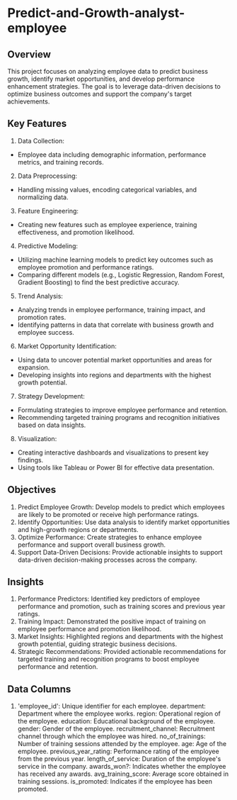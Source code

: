 # Predict-and-Growth-analyst-employee

## Overview
This project focuses on analyzing employee data to predict business growth, identify market opportunities, and develop performance enhancement strategies. The goal is to leverage data-driven decisions to optimize business outcomes and support the company's target achievements.

## Key Features
1. Data Collection:
* Employee data including demographic information, performance metrics, and training records.

2. Data Preprocessing:
* Handling missing values, encoding categorical variables, and normalizing data.

3. Feature Engineering:
* Creating new features such as employee experience, training effectiveness, and promotion likelihood.

4. Predictive Modeling:
* Utilizing machine learning models to predict key outcomes such as employee promotion and performance ratings.
* Comparing different models (e.g., Logistic Regression, Random Forest, Gradient Boosting) to find the best predictive accuracy.

5. Trend Analysis:
* Analyzing trends in employee performance, training impact, and promotion rates.
* Identifying patterns in data that correlate with business growth and employee success.

6. Market Opportunity Identification:
* Using data to uncover potential market opportunities and areas for expansion.
* Developing insights into regions and departments with the highest growth potential.

7. Strategy Development:
* Formulating strategies to improve employee performance and retention.
* Recommending targeted training programs and recognition initiatives based on data insights.

8. Visualization:
* Creating interactive dashboards and visualizations to present key findings.
* Using tools like Tableau or Power BI for effective data presentation.

## Objectives
1. Predict Employee Growth: Develop models to predict which employees are likely to be promoted or receive high performance ratings.
2. Identify Opportunities: Use data analysis to identify market opportunities and high-growth regions or departments.
3. Optimize Performance: Create strategies to enhance employee performance and support overall business growth.
4. Support Data-Driven Decisions: Provide actionable insights to support data-driven decision-making processes across the company.

## Insights
1. Performance Predictors: Identified key predictors of employee performance and promotion, such as training scores and previous year ratings.
2. Training Impact: Demonstrated the positive impact of training on employee performance and promotion likelihood.
3. Market Insights: Highlighted regions and departments with the highest growth potential, guiding strategic business decisions.
4. Strategic Recommendations: Provided actionable recommendations for targeted training and recognition programs to boost employee performance and retention.

## Data Columns
1. 'employee_id': Unique identifier for each employee.
department: Department where the employee works.
region: Operational region of the employee.
education: Educational background of the employee.
gender: Gender of the employee.
recruitment_channel: Recruitment channel through which the employee was hired.
no_of_trainings: Number of training sessions attended by the employee.
age: Age of the employee.
previous_year_rating: Performance rating of the employee from the previous year.
length_of_service: Duration of the employee's service in the company.
awards_won?: Indicates whether the employee has received any awards.
avg_training_score: Average score obtained in training sessions.
is_promoted: Indicates if the employee has been promoted.
